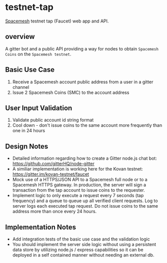 
# testnet-tap
[Spacemesh](https://github.com/spacemeshos/go-spacemesh) testnet tap (Faucet) web app and API.

## overview
A gitter bot and a public API providing a way for nodes to obtain `Spacemesh Coins` on the `Spacemesh testnet`.

## Basic Use Case
1. Receive a Spacemesh account public address from a user in a gitter channel
2. Issue 2 Spacemesh Coins (SMC) to the account address


## User Input Validation
1. Validate public account id string format
2. Cool down - don't issue coins to the same account more frequently than one in 24 hours

## Design Notes
- Detailed information regarding how to create a Gitter node.js chat bot: https://github.com/gitterHQ/node-gitter
- A similiar implementation is working here for the Kovan testnet: https://gitter.im/kovan-testnet/faucet
- Mock use of a HTTPS/JSON API to a Spacemesh full node or to a Spacemesh HTTPS gateway. In production, the server will sign a transaction from the tap account to issue coins to the requester.
- Implement logic to only execute a request every 7 seconds (tap frequency) and a queue to queue up all verified client requests. Log to server logs each executed tap request. Do not issue coins to the same address more than once every 24 hours.

## Implementation Notes
- Add integration tests of the basic use case and the validation logic
- You should implement the server side logic without using a persistent data store by utilizing node.js / express capabilities so it can be deployed in a self contained manner without needing an external db.
